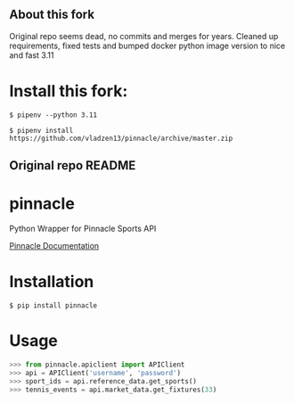 ## About this fork

Original repo seems dead, no commits and merges for years.
Cleaned up requirements, fixed tests and bumped docker python image version to nice and fast 3.11

# Install this fork:

```
$ pipenv --python 3.11

$ pipenv install https://github.com/vladzen13/pinnacle/archive/master.zip
```

## Original repo README

# pinnacle
Python Wrapper for Pinnacle Sports API

[Pinnacle Documentation](https://www.pinnacle.com/en/api/manual)

# Installation

```
$ pip install pinnacle
```

# Usage

```python
>>> from pinnacle.apiclient import APIClient
>>> api = APIClient('username', 'password')
>>> sport_ids = api.reference_data.get_sports()
>>> tennis_events = api.market_data.get_fixtures(33)
```
